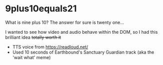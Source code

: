 # 9plus10equals21
What is nine plus 10? The answer for sure is twenty one...

I wanted to see how video and audio behave within the DOM, so I had this brilliant idea ~~totally worth it~~<br>

+ TTS voice from https://readloud.net/ <br>
+ Used 10 seconds of Earthbound's Sanctuary Guardian track (aka the 'wait what' meme)
